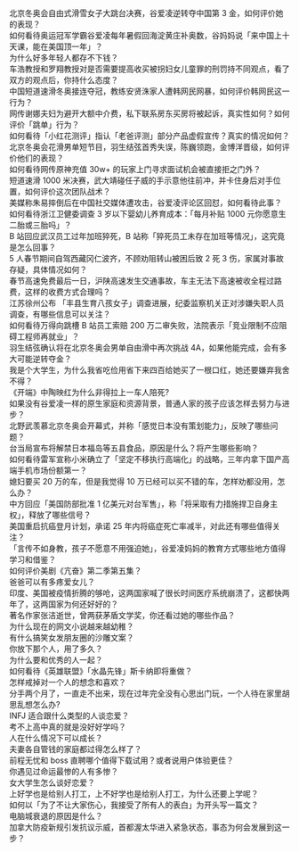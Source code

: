北京冬奥会自由式滑雪女子大跳台决赛，谷爱凌逆转夺中国第 3 金，如何评价她的表现？  
如何看待奥运冠军学霸谷爱凌每年暑假回海淀黄庄补奥数，谷妈妈说「来中国上十天课，能在美国顶一年」？  
为什么好多年轻人都存不下钱？  
车浩教授和罗翔教授对是否需要提高收买被拐妇女儿童罪的刑罚持不同观点，看了双方的观点后，你持什么态度？  
中国短道速滑冬奥接连夺冠，教练安贤洙家人遭韩网民网暴，如何评价韩网民这一行为？  
网传谢娜夫妇为避开大额中介费，私下联系房东买房将被起诉，真实性如何？如何评价「跳单」行为？  
如何看待「小红花测评」指认「老爸评测」部分产品虚假宣传？真实的情况如何？  
北京冬奥会花滑男单短节目，羽生结弦首秀失误，陈巍领跑，金博洋晋级，如何评价他们的表现？  
如何看待网传原神充值 30w+ 的玩家上门寻求面试机会被直接拒之门外？  
短道速滑 1000 米决赛，武大靖碰任子威的手示意他往前冲，并卡住身后对手位置，如何评价这次团队战术？  
美媒称朱易摔倒后在中国社交媒体遭攻击，谷爱凌评论区回怼，如何看待此事？  
如何看待浙江卫健委调查 3 岁以下婴幼儿养育成本：「每月补贴 1000 元你愿意生二胎或三胎吗」？  
B 站回应武汉员工过年加班猝死，B 站称「猝死员工未存在加班等情况」，这究竟是怎么回事？  
5 人春节期间自驾西藏冈仁波齐，不顾劝阻转山被困后致 2 死 3 伤，家属对事故存疑，具体情况如何？  
春节高速免费最后一日，沪陕高速发生交通事故，车主无法下高速被收全程过路费，这样的收费方式合理吗？  
江苏徐州公布 「丰县生育八孩女子」调查进展，纪委监察机关正对涉嫌失职人员调查，有哪些信息可以关注？  
如何看待万得向跳槽 B 站员工索赔 200 万二审失败，法院表示「竞业限制不应阻碍工程师再就业」？  
羽生结弦确认将在北京冬奥会男单自由滑中再次挑战 4A，如果他能完成，会有多大可能逆转夺金？  
我是个大学生，为什么我省吃俭用省下来四百给她买了一根口红，她还要嫌弃我舍不得？  
《开端》中陶映红为什么非得拉上一车人陪死?  
如果没有谷爱凌一样的原生家庭和资源背景，普通人家的孩子应该怎样去努力与进步？  
北野武羡慕北京冬奥会开幕式，并称「感觉日本没有策划能力」，反映了哪些问题？  
台当局宣布将解禁日本福岛等五县食品，原因是什么？将产生哪些影响？  
如何看待雷军宣称小米确立了「坚定不移执行高端化」的战略，三年内拿下国产高端手机市场份额第一？  
媳妇要买 20 万的车，但是我觉得 10 万已经可以买不错的车，怎样劝都没用，怎么办？  
中方回应「美国防部批准 1 亿美元对台军售」，称「将采取有力措施捍卫自身主权」，释放了哪些信号？  
美国重启抗癌登月计划，承诺 25 年内将癌症死亡率减半，对此还有哪些值得关注？  
「言传不如身教，孩子不愿意不用强迫她」，谷爱凌妈妈的教育方式哪些地方值得学习和借鉴？  
如何评价美剧《亢奋》第二季第五集？  
爸爸可以有多疼爱女儿？  
印度、美国被疫情折腾的够呛，这两国家喊了很长时间医疗系统崩溃了，这都快两年了，这两国家为何还好好的？  
著名作家张洁逝世，曾两获茅盾文学奖，你还看过她的哪些作品？  
为什么现在的网文小说越来越幼稚？  
有什么搞笑女发朋友圈的沙雕文案？  
你放下那个人，用了多久？  
为什么要和优秀的人一起？  
如何看待《英雄联盟》「水晶先锋」斯卡纳即将重做？  
怎样戒掉对一个人的想念和喜欢？  
分手两个月了，一直走不出来，现在过年完全没有心思出门玩，一个人待在家里胡思乱想怎么办?  
INFJ 适合跟什么类型的人谈恋爱？  
考不上高中真的就是没好好学吗？  
人在什么情况下可以成长？  
夫妻各自管钱的家庭都过得怎么样了？  
前程无忧和 boss 直聘哪个值得下载试用？或者说用户体验更佳？  
你遇见过命运最惨的人有多惨？  
女大学生怎么谈好恋爱？  
上好学也是给别人打工，上不好学也是给别人打工，为什么还要上学呢？  
如何以「为了不让大家伤心，我接受了所有人的表白」为开头写一篇文？  
电脑城衰退的原因是什么？  
加拿大防疫新规引发抗议示威，首都渥太华进入紧急状态，事态为何会发展到这一步？  
